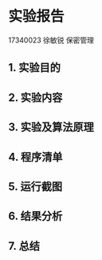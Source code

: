 # 实验报告
17340023 徐敏锐 保密管理

## 1. 实验目的

## 2. 实验内容

## 3. 实验及算法原理

## 4. 程序清单

## 5. 运行截图

## 6. 结果分析

## 7. 总结
